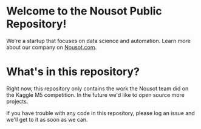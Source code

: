 Welcome to the Nousot Public Repository!
========================================================

We're a startup that focuses on data science and automation. Learn more about
our company on [Nousot.com](Nousot.com).  

# What's in this repository?

Right now, this repository only contains the work the Nousot team did on
the Kaggle M5 competition. In the future we'd like to open source more
projects.

If you have trouble with any code in this repository, please log an issue
and we'll get to it as soon as we can.
